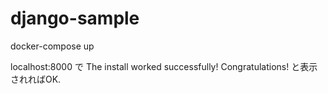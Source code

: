 # django-sample

docker-compose up

localhost:8000 で
The install worked successfully! Congratulations!
と表示されればOK.
